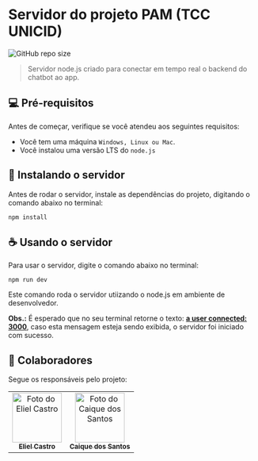 # Servidor do projeto PAM (TCC UNICID)

![GitHub repo size](https://img.shields.io/github/repo-size/elccastro/pam-bot-server?label=repo%20size)

> Servidor node.js criado para conectar em tempo real o backend do chatbot ao app.

## 💻 Pré-requisitos

Antes de começar, verifique se você atendeu aos seguintes requisitos:
* Você tem uma máquina `Windows, Linux ou Mac`.
* Você instalou uma versão LTS do `node.js`

## 🚀 Instalando o servidor

Antes de rodar o servidor, instale as dependências do projeto, digitando o comando abaixo no terminal:

```
npm install
```

## ☕ Usando o servidor

Para usar o servidor, digite o comando abaixo no terminal:

```
npm run dev 
```

Este comando roda o servidor utiizando o node.js em ambiente de desenvolvedor.

**Obs.:** É esperado que no seu terminal retorne o texto: <ins>**a user connected: 3000**</ins>, caso esta mensagem esteja sendo exibida, o servidor foi iniciado com sucesso. 

## 🤝 Colaboradores

Segue os responsáveis pelo projeto:

<table>
  <tr>
    <td align="center">
      <a href="#">
        <img src="https://scontent.fcgh4-1.fna.fbcdn.net/v/t1.0-9/130266319_3747454355312267_5280098404566525920_n.jpg?_nc_cat=100&ccb=2&_nc_sid=09cbfe&_nc_eui2=AeFppNGBfstnXH-jbx8EXmtF_dYwv_K_8iX91jC_8r_yJTOQKCJDhnJLlUeaaSDnbl_ioAyxKTE8WlDIwh9CI58t&_nc_ohc=pTqiqgxn4BkAX9ld-jN&_nc_ht=scontent.fcgh4-1.fna&oh=6e5f96d1fcc828598a1f5febf4a9981a&oe=6032B3B0" width="100px;" alt="Foto do Eliel Castro"/><br>
        <sub>
          <b>Eliel Castro</b>
        </sub>
      </a>
    </td>
    <td align="center">
      <a href="#">
        <img src="https://scontent.fcgh4-1.fna.fbcdn.net/v/t1.0-9/80341839_1350572791787730_7913408334424702976_o.jpg?_nc_cat=106&ccb=2&_nc_sid=09cbfe&_nc_eui2=AeEA_GhAc1mkO0GMoYqlNuzM8U82bnm9ckbxTzZueb1yRk7QB8ErtBJQfe7ORItiRlz_9j0K6hKNdiNp9Rwk9wcl&_nc_ohc=E7LfZbH75C4AX_JIlCN&_nc_ht=scontent.fcgh4-1.fna&oh=adfa4b6d351cb391270a377a7858d49b&oe=603221FF" width="100px;" alt="Foto do Caique dos Santos"/><br>
        <sub>
          <b>Caique dos Santos</b>
        </sub>
      </a>
    </td>
  </tr>
</table>
